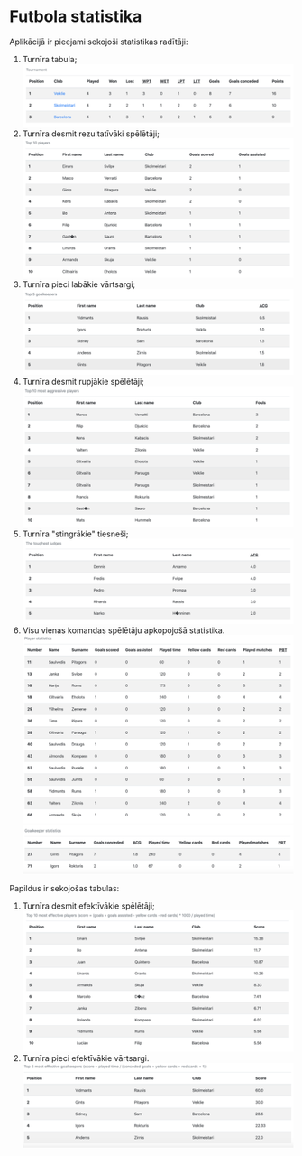 # Futbola statistika 
 
Aplikācijā ir pieejami sekojoši statistikas radītāji: 
 
1. Turnīra tabula; 
![Turnīra tabula](images/turniru-tabula.png) 
2. Turnīra desmit rezultatīvāki spēlētāji; 
![Turnīra desmit rezultatīvāki spēlētāji](images/labakie-speletaji.png) 
3. Turnīra pieci labākie vārtsargi; 
![Turnīra pieci labākie vārtsargi](images/labakie-vartsargi.png) 
4. Turnīra desmit rupjākie spēlētāji; 
![Turnīra desmit rupjākie spēlētāji](images/rupjakie-speletaji.png) 
5. Turnīra "stingrākie" tiesneši; 
![Turnīra "stingrākie" tiesneši](images/stingrakie-tiesnesi.png) 
6. Visu vienas komandas spēlētāju apkopojošā statistika. 
![Komandu spēlētāji](images/komandu-speletaji.png) 
![Komandu vārtsargi](images/komandu-vartsargi.png) 
 
Papildus ir sekojošas tabulas: 
1. Turnīra desmit efektīvākie spēlētāji; 
![Turnīra desmit efektīvākie spēlētāji](images/efektivakie-speletaji.png) 
3. Turnīra pieci efektīvākie vārtsargi. 
![Turnīra pieci efektīvākie vārtsargi](images/efektivakie-vartsargi.png) 
